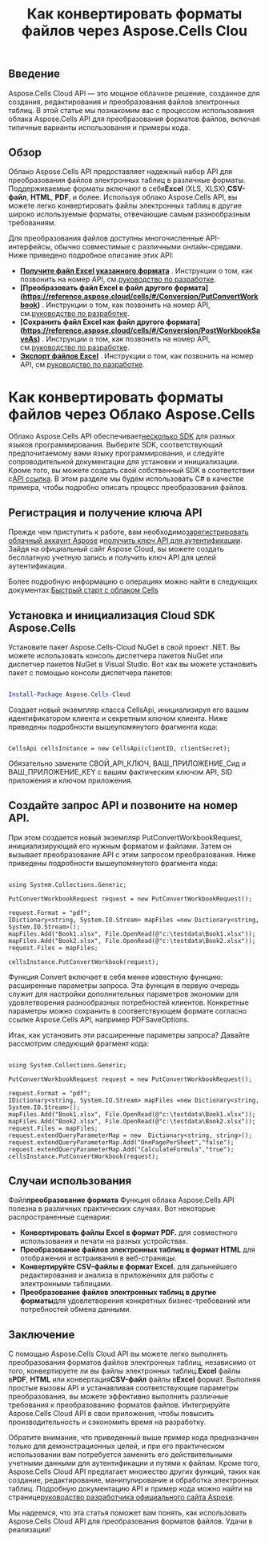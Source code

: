 ﻿---
title: Как конвертировать форматы файлов через Aspose.Cells Clou
type: docs
url: /ru/how-to-convert-file-formats
description: Как конвертировать форматы файлов через Облако Aspose.Cells
weight: 10
kwords: Excel, Office Облако, REST API, Электронная таблица, PDF, CSV, Json, Markdwon, Как конвертировать форматы файлов через Aspose.Cells Облако
---
## Введение
Aspose.Cells Cloud API — это мощное облачное решение, созданное для создания, редактирования и преобразования файлов электронных таблиц. В этой статье мы познакомим вас с процессом использования облака Aspose.Cells API для преобразования форматов файлов, включая типичные варианты использования и примеры кода.

## Обзор

Облако Aspose.Cells API предоставляет надежный набор API для преобразования файлов электронных таблиц в различные форматы. Поддерживаемые форматы включают в себя**Excel** (XLS, XLSX),**CSV-файл**, **HTML**, **PDF**, и более. Используя облако Aspose.Cells API, вы можете легко конвертировать файлы электронных таблиц в другие широко используемые форматы, отвечающие самым разнообразным требованиям.

Для преобразования файлов доступны многочисленные API-интерфейсы, обычно совместимые с различными онлайн-средами. Ниже приведено подробное описание этих API:

- **[Получите файл Excel указанного формата](https://reference.aspose.cloud/cells/#/Conversion/GetWorkbook)** . Инструкции о том, как позвонить на номер API, см.[руководство по разработке](https://docs.aspose.cloud/cells/export-different-formats/).
- **[Преобразовать файл Excel в файл другого формата] (https://reference.aspose.cloud/cells/#/Conversion/PutConvertWorkbook)** . Инструкции о том, как позвонить на номер API, см.[руководство по разработке](https://docs.aspose.cloud/cells/convert/excel-to-different-formats/).
- **[Сохранить файл Excel как файл другого формата] (https://reference.aspose.cloud/cells/#/Conversion/PostWorkbookSaveAs)** . Инструкции о том, как позвонить на номер API, см.[руководство по разработке](https://docs.aspose.cloud/cells/saveas-other-formats/).
- **[Экспорт файлов Excel](https://reference.aspose.cloud/cells/#/LightCells/PostExport)** . Инструкции о том, как позвонить на номер API, см.[руководство по разработке](https://docs.aspose.cloud/cells/export/excel-to-different-formats/).


# Как конвертировать форматы файлов через Облако Aspose.Cells

 Облако Aspose.Cells API обеспечивает[несколько SDK](https://github.com/aspose-cells-cloud) для разных языков программирования. Выберите SDK, соответствующий предпочитаемому вами языку программирования, и следуйте сопроводительной документации для установки и инициализации. Кроме того, вы можете создать свой собственный SDK в соответствии с[API ссылка](https://reference.aspose.cloud/cells/). В этом разделе мы будем использовать C# в качестве примера, чтобы подробно описать процесс преобразования файлов.


## Регистрация и получение ключа API

 Прежде чем приступить к работе, вам необходимо[зарегистрировать облачный аккаунт Aspose](https://id.containerize.com/signup) и[получить ключ API для аутентификации](https://dashboard.aspose.cloud/applications). Зайдя на официальный сайт Aspose Cloud, вы можете создать бесплатную учетную запись и получить ключ API для целей аутентификации.

 Более подробную информацию о операциях можно найти в следующих документах:[Быстрый старт с облаком Cells](https://docs.aspose.cloud/cells/quickstart/)


## Установка и инициализация Cloud SDK Aspose.Cells

Установите пакет Aspose.Cells-Cloud NuGet в свой проект .NET. Вы можете использовать консоль диспетчера пакетов NuGet или диспетчер пакетов NuGet в Visual Studio.
Вот как вы можете установить пакет с помощью консоли диспетчера пакетов:

```Powershell

Install-Package Aspose.Cells-Cloud

```
Создает новый экземпляр класса CellsApi, инициализируя его вашим идентификатором клиента и секретным ключом клиента. Ниже приведены подробности вышеупомянутого фрагмента кода:

```CSharp

CellsApi cellsInstance = new CellsApi(clientID, clientSecret);

```

Обязательно замените СВОЙ_API_КЛЮЧ, ВАШ_ПРИЛОЖЕНИЕ_Сид и ВАШ_ПРИЛОЖЕНИЕ_KEY с вашим фактическим ключом API, SID приложения и ключом приложения.

## Создайте запрос API и позвоните на номер API.

При этом создается новый экземпляр PutConvertWorkbookRequest, инициализирующий его нужным форматом и файлами. Затем он вызывает преобразование API с этим запросом преобразования. Ниже приведены подробности вышеупомянутого фрагмента кода:


```CSharp

using System.Collections.Generic;

PutConvertWorkbookRequest request = new PutConvertWorkbookRequest();

request.Format = "pdf";
IDictionary<string, System.IO.Stream> mapFiles =new Dictionary<string, System.IO.Stream>(); 
mapFiles.Add("Book1.xlsx", File.OpenRead(@"c:\testdata\Book1.xlsx"));
mapFiles.Add("Book2.xlsx", File.OpenRead(@"c:\testdata\Book2.xlsx"));
request.Files = mapFiles;

cellsInstance.PutConvertWorkbook(request);

```

Функция Convert включает в себя менее известную функцию: расширенные параметры запроса. Эта функция в первую очередь служит для настройки дополнительных параметров экономии для удовлетворения разнообразных потребностей клиентов. Конкретные параметры можно сохранить в соответствующем формате согласно ссылке Aspose.Cells API, например PDFSaveOptions.

Итак, как установить эти расширенные параметры запроса? Давайте рассмотрим следующий фрагмент кода:

```CSharp

using System.Collections.Generic;

PutConvertWorkbookRequest request = new PutConvertWorkbookRequest();

request.Format = "pdf";
IDictionary<string, System.IO.Stream> mapFiles =new Dictionary<string, System.IO.Stream>(); 
mapFiles.Add("Book1.xlsx", File.OpenRead(@"c:\testdata\Book1.xlsx"));
mapFiles.Add("Book2.xlsx", File.OpenRead(@"c:\testdata\Book2.xlsx"));
request.Files = mapFiles;
request.extendQueryParameterMap = new  Dictionary<string, string>();
request.extendQueryParameterMap.Add("OnePagePerSheet","false");
request.extendQueryParameterMap.Add("CalculateFormula","true");
cellsInstance.PutConvertWorkbook(request);

```

## Случаи использования

 Файл**преобразование формата** Функция облака Aspose.Cells API полезна в различных практических случаях. Вот некоторые распространенные сценарии:

- **Конвертировать файлы Excel в формат PDF.** для совместного использования и печати на разных устройствах.
- **Преобразование файлов электронных таблиц в формат HTML** для отображения и встраивания в веб-страницы.
- **Конвертируйте CSV-файлы в формат Excel.** для дальнейшего редактирования и анализа в приложениях для работы с электронными таблицами.
- **Преобразование файлов электронных таблиц в другие форматы**для удовлетворения конкретных бизнес-требований или потребностей обмена данными.

## Заключение

 С помощью Aspose.Cells Cloud API вы можете легко выполнять преобразования форматов файлов электронных таблиц, независимо от того, конвертируете ли вы файлы электронных таблиц.**Excel** файлы в**PDF**, **HTML** или конвертация**CSV-файл** файлы в**Excel** формат. Выполняя простые вызовы API и устанавливая соответствующие параметры преобразования, вы можете эффективно выполнить различные требования к преобразованию форматов файлов. Интегрируйте Aspose.Cells Cloud API в свои приложения, чтобы повысить производительность и сэкономить время на разработку.

 Обратите внимание, что приведенный выше пример кода предназначен только для демонстрационных целей, и при его практическом использовании вам потребуется заменить его действительными учетными данными для аутентификации и путями к файлам. Кроме того, Aspose.Cells Cloud API предлагает множество других функций, таких как создание, редактирование, манипулирование и обработка электронных таблиц. Подробную документацию API и пример кода можно найти на странице[руководство разработчика официального сайта Aspose](/developer-guide/).

Мы надеемся, что эта статья поможет вам понять, как использовать Aspose.Cells Cloud API для преобразования форматов файлов. Удачи в реализации!

